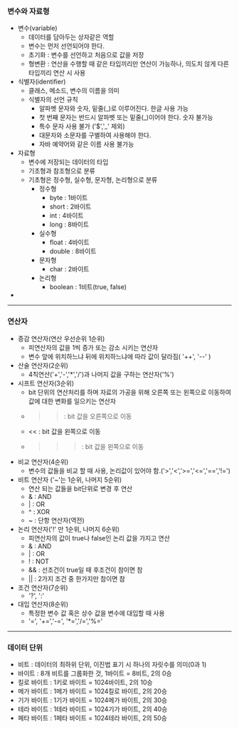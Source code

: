 
### 변수와 자료형

- 변수(variable) 
	- 데이터를 담아두는 상자같은 역할
	- 변수는 먼저 선언되어야 한다.
	- 초기화 : 변수를 선언하고 처음으로 값을 저장
	- 형변환 :  연산을 수행할 때 같은 타입끼리만 연산이 가능하나, 의도치 않게 다른 타입끼리 연산 시 사용
- 식별자(identifier)  
	- 클래스, 메소드, 변수의 이름을 의미
	-  식별자의  선언 규칙
		- 알파벳 문자와 숫자, 밑줄(\_)로 이루어진다. 한글 사용 가능
		- 첫 번째 문자는 반드시 알파벳 또는 밑줄(\_)이어야 한다. 숫자 불가능
		- 특수 문자 사용 불가 ('$','\_' 제외)
		- 대문자와 소문자를 구별하여 사용해야 한다.
		-  자바 예약어와 같은 이름 사용 불가능
- 자료형
	- 변수에 저장되는 데이터의 타입
	- 기초형과 참조형으로 분류
	- 기초형은 정수형, 실수형, 문자형, 논리형으로 분류
		- 정수형 
			- byte : 1바이트
			- short : 2바이트
			- int : 4바이트
			- long : 8바이트
		- 실수형
			- float : 4바이트
			- double : 8바이트
		-  문자형
			- char : 2바이트
		- 논리형
			- boolean : 1비트(true, false)
- 
----
### 연산자

- 증감 연산자(연산 우선순위 1순위)
	- 피연산자의 값을 1씩 증가 또는 감소 시키는 연산자
	- 변수 앞에 위치하느냐 뒤에 위치하느냐에 따라 값이 달라짐( '++', '--' )
- 산술 연산자(2순위)
	- 4칙연산('+','-','\*','/')과 나머지 값을 구하는 연산자('%')
- 시프트 연산자(3순위)
	- bit 단위의 연산처리를 하며 자료의 가공을 위해 오른쪽 또는 왼쪽으로 이동하여 값에 대한 변화를 일으키는 연산자
	- >> : bit 값을 오른쪽으로 이동
	- << : bit 값을 왼쪽으로 이동
	- >>> : bit 값을 왼쪽으로 이동
- 비교 연산자(4순위)
	- 변수의 값들을 비교 할 때 사용, 논리값이 있어야 함.('>','<','>=','<=','==','!=')
- 비트 연산자 ('~'는 1순위, 나머지 5순위)
	- 연산 되는 값들을 bit단위로 변경 후 연산
	- & : AND
	- |  : OR
	- ^ : XOR
	- ~ : 단항 연산자(역전)
- 논리 연산자('!' 만 1순위, 나머지 6순위)
	- 피연산자의 값이 true나 false인 논리 값을 가지고 연산
	- & : AND
	- | : OR
	- ! : NOT
	- && : 선조건이 true일 때 후조건이 참이면 참
	- || : 2가지 조건 중 한가지만 참이면 참
- 조건 연산자(7순위)
	- '?', ':'
- 대입 연산자(8순위)
	- 특정한 변수 값 혹은 상수 값을 변수에 대입할 때 사용
	- '=', '+=','-=', '*=','/=','%='

----

### 데이터 단위

- 비트 : 데이터의 최하위 단위, 이진법 표기 시 하나의 자릿수를 의미(0과 1)
- 바이트 : 8개 비트를 그룹화한 것, 1바이트 = 8비트, 2의 0승
- 킬로 바이트 :  1키로 바이트 = 1024바이트, 2의 10승
- 메가 바이트 : 1메가 바이트 = 1024킬로 바이트, 2의 20승
- 기가 바이트 : 1기가 바이트 = 1024메가 바이트, 2의 30승
- 테라 바이트 : 1테라 바이트 = 1024기가 바이트, 2의 40승
- 페타 바이트 : 1페타 바이트 = 1024테라 바이트, 2의 50승



